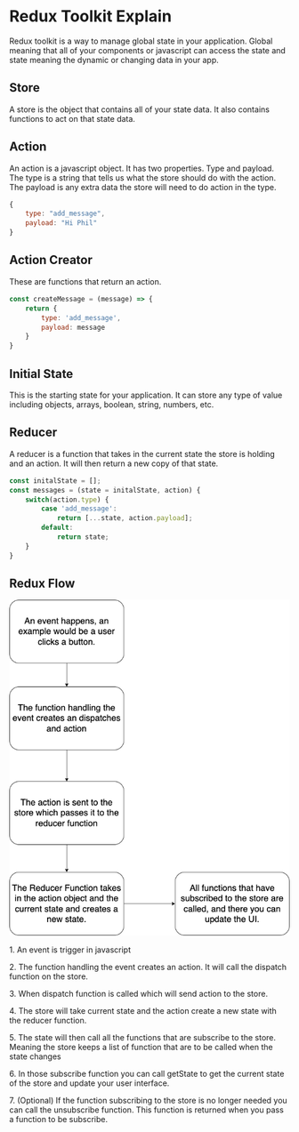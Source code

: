 # Redux Toolkit Explain

Redux toolkit is a way to manage global state in your application.  Global meaning that all of your components or javascript can access the state and state meaning the dynamic or changing data in your app.


## Store

A store is the object that contains all of your state data.  It also contains functions to act on that state data.

## Action

An action is a javascript object.  It has two properties.  Type and payload.  The type is a string that tells us what the store should do with the action.  The payload is any extra data the store will need to do action in the type.

```javascript
{
    type: "add_message",
    payload: "Hi Phil"
}
```

## Action Creator

These are functions that return an action.

```javascript
const createMessage = (message) => {
    return {
        type: 'add_message',
        payload: message
    }
}
```

## Initial State

This is the starting state for your application.  It can store any type of value including objects, arrays, boolean, string, numbers, etc.

## Reducer

A reducer is a function that takes in the current state the store is holding and an action.  It will then return a new copy of that state.

```javascript
const initalState = [];
const messages = (state = initalState, action) {
    switch(action.type) {
        case 'add_message':
            return [...state, action.payload];
        default:
            return state;    
    }
}
```

## Redux Flow

![Redux Flow](images/ReduxFlow.drawio.png)

1\. An event is trigger in javascript

2\. The function handling the event creates an action.  It will call the dispatch function on the store.

3\. When dispatch function is called which will send action to the store.  

4\. The store will take current state and the action create a new state with the reducer function.

5\. The state will then call all the functions that are subscribe to the store.  Meaning the store keeps a list of function that are to be called when the state changes

6\. In those subscribe function you can call getState to get the current state of the store and update your user interface.

7\. (Optional) If the function subscribing to the store is no longer needed you can call the unsubscribe function.  This function is returned when you pass a function to be subscribe.